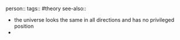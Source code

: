 person:: 
tags:: #theory 
see-also::

- the universe looks the same in all directions and has no privileged position
-